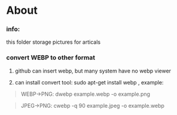 
# About
### info:
this folder storage pictures for articals

### convert WEBP to other format
1. github can insert webp, but many system have no webp viewer

2. can install convert tool: sudo apt-get install webp , example:

> WEBP->PNG: dwebp example.webp -o example.png

> JPEG->PNG: cwebp -q 90 example.jpeg -o example.webp



